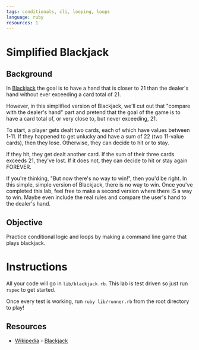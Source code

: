 ```yaml
---
tags: conditionals, cli, looping, loops
language: ruby
resources: 1
---
```


# Simplified Blackjack

## Background

In [Blackjack](http://en.wikipedia.org/wiki/Blackjack) the goal is to have a hand that is closer to 21 than the dealer's hand without ever exceeding a card total of 21. 

However, in this simplified version of Blackjack, we'll cut out that "compare with the dealer's hand" part and pretend that the goal of the game is to have a card total of, or very close to, but never exceeding, 21.

To start, a player gets dealt two cards, each of which have values between 1-11. If they happened to get unlucky and have a sum of 22 (two 11-value cards), then they lose. Otherwise, they can decide to hit or to stay.

If they hit, they get dealt another card. If the sum of their three cards exceeds 21, they've lost. If it does not, they can decide to hit or stay again FOREVER.

If you're thinking, "But now there's no way to win!", then you'd be right. In this simple, simple version of Blackjack, there is no way to win. Once you've completed this lab, feel free to make a second version where there IS a way to win. Maybe even include the real rules and compare the user's hand to the dealer's hand.

## Objective

Practice conditional logic and loops by making a command line game that plays blackjack. 

# Instructions

All your code will go in `lib/blackjack.rb`. This lab is test driven so just run `rspec` to get started.

Once every test is working, run  `ruby lib/runner.rb` from the root directory to play!

## Resources
* [Wikipedia](http://en.wikipedia.org/) - [Blackjack](http://en.wikipedia.org/wiki/Blackjack)
